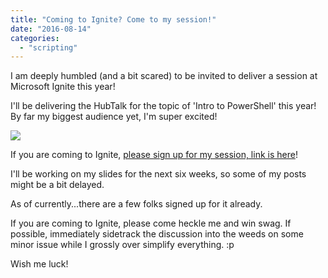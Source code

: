 ```yaml
---
title: "Coming to Ignite? Come to my session!"
date: "2016-08-14"
categories: 
  - "scripting"
---
```


I am deeply humbled (and a bit scared) to be invited to deliver a session at Microsoft Ignite this year!

I'll be delivering the HubTalk for the topic of 'Intro to PowerShell' this year! By far my biggest audience yet, I'm super excited!

![](http://foxdeploy.files.wordpress.com/2016/08/wp-1471197991802.png)

If you are coming to Ignite, [please sign up for my session, link is here](https://myignite.microsoft.com/sessions/20651)!

I'll be working on my slides for the next six weeks, so some of my posts might be a bit delayed.

As of currently...there are a few folks signed up for it already.



If you are coming to Ignite, please come heckle me and win swag. If possible, immediately sidetrack the discussion into the weeds on some minor issue while I grossly over simplify everything. :p

Wish me luck!
